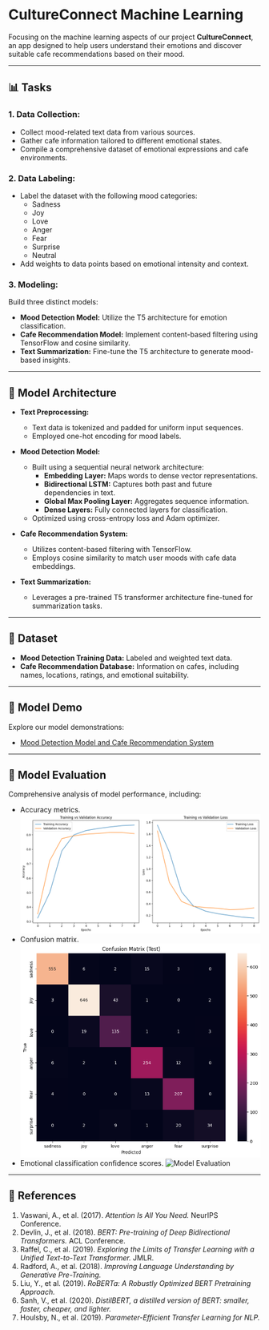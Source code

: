 # CultureConnect Machine Learning

Focusing on the machine learning aspects of our project **CultureConnect**, an app designed to help users understand their emotions and discover suitable cafe recommendations based on their mood.

---

## 📊 Tasks

### **1. Data Collection:**
- Collect mood-related text data from various sources.
- Gather cafe information tailored to different emotional states.
- Compile a comprehensive dataset of emotional expressions and cafe environments.

### **2. Data Labeling:**
- Label the dataset with the following mood categories:
  - Sadness
  - Joy
  - Love
  - Anger
  - Fear
  - Surprise
  - Neutral
- Add weights to data points based on emotional intensity and context.

### **3. Modeling:**
Build three distinct models:
- **Mood Detection Model:** Utilize the T5 architecture for emotion classification.
- **Cafe Recommendation Model:** Implement content-based filtering using TensorFlow and cosine similarity.
- **Text Summarization:** Fine-tune the T5 architecture to generate mood-based insights.

---

## 🔧 Model Architecture

- **Text Preprocessing:**
  - Text data is tokenized and padded for uniform input sequences.
  - Employed one-hot encoding for mood labels.

- **Mood Detection Model:**
  - Built using a sequential neural network architecture:
    - **Embedding Layer:** Maps words to dense vector representations.
    - **Bidirectional LSTM:** Captures both past and future dependencies in text.
    - **Global Max Pooling Layer:** Aggregates sequence information.
    - **Dense Layers:** Fully connected layers for classification.
  - Optimized using cross-entropy loss and Adam optimizer.

- **Cafe Recommendation System:**
  - Utilizes content-based filtering with TensorFlow.
  - Employs cosine similarity to match user moods with cafe data embeddings.

- **Text Summarization:**
  - Leverages a pre-trained T5 transformer architecture fine-tuned for summarization tasks.
---

## 📃 Dataset

- **Mood Detection Training Data:** Labeled and weighted text data.
- **Cafe Recommendation Database:** Information on cafes, including names, locations, ratings, and emotional suitability.

---

## 🎨 Model Demo

Explore our model demonstrations:
- [Mood Detection Model and Cafe Recommendation System](https://mood-prediction-train.streamlit.app/)


---

## 🔢 Model Evaluation

Comprehensive analysis of model performance, including:
- Accuracy metrics.
![Model Evaluation](assets/training-validation.png)
- Confusion matrix.
![Model Evaluation](assets/confusion.png)
- Emotional classification confidence scores.
![Model Evaluation](assets/confidence)

---

## 📖 References

1. Vaswani, A., et al. (2017). *Attention Is All You Need.* NeurIPS Conference.
2. Devlin, J., et al. (2018). *BERT: Pre-training of Deep Bidirectional Transformers.* ACL Conference.
3. Raffel, C., et al. (2019). *Exploring the Limits of Transfer Learning with a Unified Text-to-Text Transformer.* JMLR.
4. Radford, A., et al. (2018). *Improving Language Understanding by Generative Pre-Training.*
5. Liu, Y., et al. (2019). *RoBERTa: A Robustly Optimized BERT Pretraining Approach.*
6. Sanh, V., et al. (2020). *DistilBERT, a distilled version of BERT: smaller, faster, cheaper, and lighter.*
7. Houlsby, N., et al. (2019). *Parameter-Efficient Transfer Learning for NLP.*
